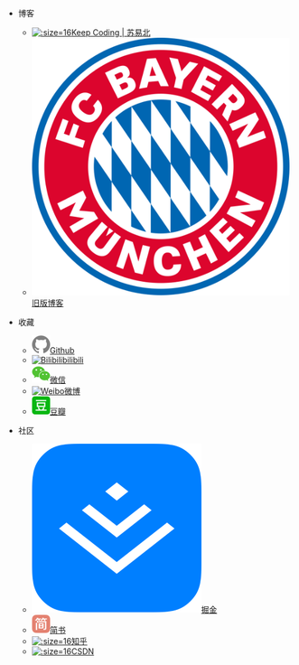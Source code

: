 - 博客
  - [![](_media/favicon.ico ':size=16')Keep Coding | 苏易北](https://abelsu7.top)
  - [![](_media/bayern.svg ':size=16')旧版博客](https://abelsu7.cn)

- 收藏
  - [![Github](_media/github.svg)Github](https://github.com/abelsu7)
  - [![Bilibili](_media/bilibili.ico ':size=16')bilibili](https://space.bilibili.com/59456951/#/)
  - [![Wechat](_media/wechat.svg)微信](https://abelsu7.top/2018/09/21/how-to-learn-coding/#4-4-微信公众号)
  - [![Weibo](_media/weibo.ico ':size=16')微博](https://weibo.com/abelsu7)
  - [![Douban](_media/douban.svg)豆瓣](https://www.douban.com/people/abelsu7/)

- 社区
  - [![](_media/logo.png ':size=16')掘金](https://juejin.im)
  - [![](_media/jianshu.svg)简书](https://www.jianshu.com)
  - [![](_media/zhihu.ico ':size=16')知乎](https://www.zhihu.com)
  - [![](_media/csdn.ico ':size=16')CSDN](https://blog.csdn.net/abelsu7)